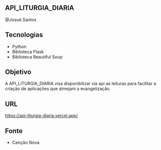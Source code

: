 ## API_LITURGIA_DIARIA

@Josué.Santos

## Tecnologias
- Python
- Biblioteca Flask
- Biblioteca Beautiful Soup

## Objetivo
A API_LITURGIA_DIARIA visa disponibilizar via api as leituras para facilitar a criação de aplicações que almejam a evangelização.

## URL
https://api-liturgia-diaria.vercel.app/

## Fonte
- Canção Nova

